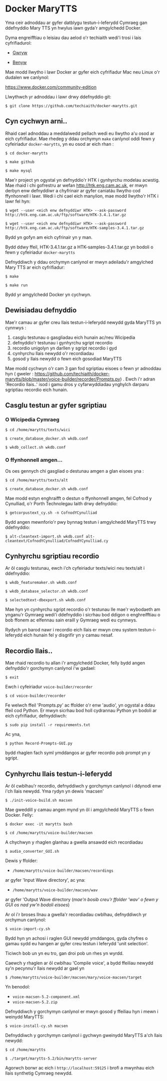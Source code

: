 # Docker MaryTTS 

Yma ceir adnoddau ar gyfer datblygu testun-i-leferydd Cymraeg gan ddefnyddio Mary TTS yn hwylus iawn gyda'r amgylchedd Docker. 

Dyma engreifftiau o leisiau dau aelod o'r techiaith wedi'i trosi i lais cyfrifiadurol:

 - [Gwryw](http://techiaith.cymru/wp-content/uploads/2017/03/MaryTTS-CY-1.wav)

 - [Benyw](http://techiaith.cymru/wp-content/uploads/2017/03/MaryTTS-CY-2.wav)


Mae modd llwytho i lawr Docker ar gyfer eich cyfrifiadur Mac neu Linux o'r dudalen we canlynol:

https://www.docker.com/community-edition

Llwythwch yr adnoddau i lawr drwy ddefnyddio git:

`$ git clone https://github.com/techiaith/docker-marytts.git`


## Cyn cychwyn arni..

Rhaid cael adnoddau a meddalwedd pellach wedi eu llwytho a'u osod ar eich cyfrifiadur. Mae rhedeg y ddau orchymyn `make` canlynol oddi fewn y cyfeiriadur `docker-marytts`, yn eu osod ar eich rhan :

`$ cd docker-marytts`

`$ make github`

`$ make mysql`

Mae'r project yn ogystal yn defnyddio'r HTK i gynhyrchu modelau acwstig. Mae rhaid i chi gofrestru ar wefan http://htk.eng.cam.ac.uk, er mwyn derbyn enw defnyddiwr a chyfrinair ar gyfer caniatáu llwytho cod ffynhonnell i lawr. Wedi i chi cael eich manylion, mae modd llwytho'r HTK i lawr fel hyn:

`$ wget --user <eich enw defnyddiwr HTK> --ask-password http://htk.eng.cam.ac.uk/ftp/software/HTK-3.4.1.tar.gz`

`$ wget --user <eich enw defnyddiwr HTK> --ask-password http://htk.eng.cam.ac.uk/ftp/software/HTK-samples-3.4.1.tar.gz`


Bydd yn gofyn am eich cyfrinair yn y man.

Bydd ddwy ffeil, HTK-3.4.1.tar.gz a HTK-samples-3.4.1.tar.gz yn bodoli o fewn y cyfeiriadur `docker-marytts`

Defnyddiwch y ddau orchymyn canlynol er mwyn adeiladu'r amgylched Mary TTS ar eich cyfrifiadur:

`$ make`

`$ make run`

Bydd yr amgylchedd Docker yn cychwyn.


## Dewisiadau defnyddio

Mae'r camau ar gyfer creu llais testun-i-leferydd newydd gyda MaryTTS yn cynnwys :

 1. casglu testunau o gasgliadau eich hunain ac/neu Wicipedia
 2. defnyddio'r testunau i gynhyrchu sgript recordio
 3. recordio unigolyn yn darllen y sgript recordio i gyd
 4. cynhyrchu llais newydd o'r recordiadau
 5. gosod y llais newydd o fewn eich gosodiad  MaryTTS

Mae modd cychwyn o'r cam 3 gan fod sgriptiau eisoes o fewn yr adnoddau hyn ( gweler : https://github.com/techiaith/docker-marytts/blob/master/voice-builder/recorder/Prompts.py) . Ewch i'r adran 'Recordio llais..' isod i gamu dros y cyfarwyddiadau ynghylch darparu sgriptiau recordio eich hunain.


## Casglu testun ar gyfer sgriptiau

### O Wicipedia Cymraeg

`$ cd /home/marytts/texts/wici`

`$ create_database_docker.sh wkdb.conf`

`$ wkdb_collect.sh wkdb.conf`


### O ffynhonnell amgen...

Os oes gennych chi gasgliad o destunau amgen a glan eisoes yna :

`$ cd /home/marytts/texts/alt`

`$ create_database_docker.sh wkdb.conf`

Mae modd estyn enghraifft o destun o ffynhonnell amgen, fel Cofnod y Cynulliad, o'r Porth Technolegau Iaith drwy defnyddio:

`$ getcorpustext_cy.sh -n CofnodYCynulliad`

Bydd angen mewnforio'r pwy bynnag testun i amgylchedd MaryTTS trwy ddefnyddio:

`$ alt-cleantext-import.sh wkdb.conf alt-cleantext/CofnodYCynulliad/CofnodYCynulliad.cy`


## Cynhyrchu sgriptiau recordio

Ar ôl casglu testunau, ewch i'ch cyfeiriadur texts/wici neu texts/alt i ddefnyddio:

`$ wkdb_featuremaker.sh wkdb.conf`

`$ wkdb_database_selector.sh wkdb.conf`

`$ selectedtext-dbexport.sh wkdb.conf`

Mae hyn yn cynhyrchu sgript recordio o'r testunau lle mae'r wybodaeth am ynganu'r Gymraeg wedi'i ddefnyddio i sicrhau bod ddigon o enghreifftiau o bob ffonem ac elfennau sain eraill y Gymraeg wedi eu cynnwys.

Rydych yn barod nawr i recordio eich llais er mwyn creu system testun-i-leferydd eich hunain fel y disgrifir yn y camau nesaf.


## Recordio llais..

Mae rhaid recordio tu allan i'r amgylchedd Docker, felly bydd angen defnyddio'r gorchymyn canlynol i'w gadael:

`$ exit`

Ewch i cyfeiriadur `voice-builder/recorder`

`$ cd voice-builder/recorder`

Fe welwch ffeil 'Prompts.py' ac ffolder o'r enw 'audio', yn ogystal a ddau ffeil cod Python. Er mwyn sicrhau bod holl cydrannau Python yn bodoli ar eich cyfrifiadur, defnyddiwch:

`$ sudo pip install -r requirements.txt`

Ac yna, 

`$ python Record-Prompts-GUI.py`

bydd rhaglen fach syml ymddangos ar gyfer recordio pob prompt yn y sgript. 


## Cynhyrchu llais testun-i-leferydd

Ar ôl cwblhau'r recordio, defnyddiwch y gorchymyn canlynol i ddynodi enw i'ch llais newydd. Yma rydyn yn dewis 'macsen'

`$ ./init-voice-build.sh macsen`

Mae gweddill y camau angen mynd yn ôl i amgylchedd MaryTTS o fewn Docker. Felly:

`$ docker exec -it marytts bash`

`$ cd /home/marytts/voice-builder/macsen`

A chychwyn y rhaglen glanhau a gwella ansawdd eich recordiadau

`$ audio_converter_GUI.sh`

Dewis y ffolder:

 - `/home/marytts/voice-builder/macsen/recordings`

ar gyfer 'Input Wave directory', ac yna:

 - `/home/marytts/voice-builder/macsen/wav`

ar gyfer 'Output Wave directory (*mae'n bosib creu'r ffolder 'wav' o fewn y GUI os nad yw'n bodoli eisoes*)


Ar ol i'r broses llnau a gwella'r recordiadau cwblhau, defnyddiwch yr orchymun canlynol:

`$ voice-import-cy.sh`

Bydd hyn yn achosi i raglen GUI newydd ymddangos, gyda chyfres o gamau sydd eu hangen ar gyfer creu testun i leferydd
'unit selection'. 

Ticiwch bob un yn eu tro, gan droi pob un rhes yn wyrdd. 

Caewch y rhaglen ar ôl cwblhau 'Compile voice', a bydd ffeiliau newydd sy'n pecynnu'r llais newydd ar gael yn 

`$ /home/marytts/voice-builder/macsen/mary/voice-macsen/target`

Yn benodol:

 - `voice-macsen-5.2-component.xml`
 - `voice-macsen-5.2.zip`

Defnyddiwch y gorchymyn canlynol er mwyn gosod y ffeiliau hyn i mewn i weinydd MaryTTS:

`$ voice-install-cy.sh macsen`

Defnyddiwch y gorchymyn canlynol i gychwyn gweinydd MaryTTS a'ch llais newydd:

`$ cd /home/marytts`

`$ ./target/marytts-5.2/bin/marytts-server`

Agorwch borwr ac eich i `http://localhost:59125` i brofi a mwynhau eich llais synthetig Cymraeg newydd.





